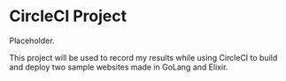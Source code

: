# CircleCI Project
Placeholder.

This project will be used to record my results while using CircleCI to build and deploy two sample websites made in GoLang and Elixir.